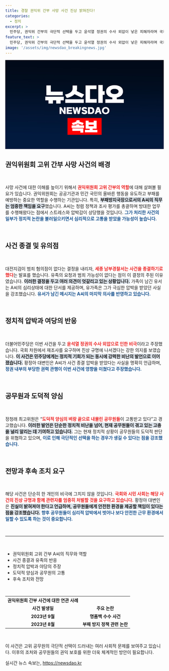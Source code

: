 ```yaml
---
title: 경찰 권익위 간부 사망 사건 진상 밝혀진다!
categories:
  - 정치
excerpt: >
  민주당, 권익위 간부의 극단적 선택을 두고 윤석열 정권의 수사 외압이 낳은 피해자라며 국회 차원에서 진상 규명에 나선다. 공무원들이 도덕적 양심의 벼랑 끝으로 내몰리고 있다는 우려가 커지고 있다.
feature_text: >
  민주당, 권익위 간부의 극단적 선택을 두고 윤석열 정권의 수사 외압이 낳은 피해자라며 국회 차원에서 진상 규명에 나선다. 공무원들이 도덕적 양심의 벼랑 끝으로 내몰리고 있다는 우려가 커지고 있다.
image: '/assets/img/newsdao_breakingnews.jpg'
---
```


<p><img src="/assets/img/newsdao_breakingnews.jpg" alt="flaretime 속보" /></p>

<h2 data-ke-size="size26">권익위원회 고위 간부 사망 사건의 배경</h2>

<p data-ke-size="size16">&nbsp;</p>

<p>사망 사건에 대한 이해를 높이기 위해서 <b><span style="color: #ee2323;">권익위원회 고위 간부의 역할</span></b>에 대해 살펴볼 필요가 있습니다. 권익위원회는 공공기관과 민간 국민의 올바른 행동을 유도하고 부패를 예방하는 중요한 역할을 수행하는 기관입니다. 특히, <b><span style="background-color: #21538527;">부패방지국장으로서의 A씨의 직무는 엄중한 책임을 요구</span></b>했습니다. A씨는 청렴 정책과 조사 평가를 총괄하며 방대한 업무를 수행해왔다는 점에서 스트레스와 압박감이 상당했을 것입니다. <b><span style="color: #1a5490;">그가 처리한 사건의 일부가 정치적 논란을 불러일으키면서 심리적으로 고통을 받았을 가능성이 높습니다.</span></b> </p>

<p data-ke-size="size16">&nbsp;</p>

<h2 data-ke-size="size26">사건 종결 및 유의점</h2>

<p data-ke-size="size16">&nbsp;</p>

<p>대전지검이 범죄 혐의점이 없다는 결정을 내리자, <b><span style="color: #ee2323;">세종 남부경찰서는 사건을 종결하기로 했다</span></b>는 발표를 했습니다. 유족의 요청과 범죄 가능성이 없다는 점이 이 결정의 주된 이유였습니다. <b><span style="background-color: #21538527;">이러한 결정을 두고 여러 의견이 엇갈리고 있는 상황입니다.</span></b> 가족이 남긴 유서는 A씨의 심리상태에 대한 단서를 제공하며, 유가족은 그가 극심한 압박을 받았던 사실을 강조했습니다. <b><span style="color: #1a5490;">유서가 남긴 메시지는 A씨의 마지막 의사를 반영하고 있습니다.</span></b></p>

<p data-ke-size="size16">&nbsp;</p>

<h2 data-ke-size="size26">정치적 압박과 여당의 반응</h2>

<p data-ke-size="size16">&nbsp;</p>

<p>더불어민주당은 이번 사건을 두고 <b><span style="color: #ee2323;">윤석열 정권의 수사 외압으로 인한 비극</span></b>이라고 주장했습니다. 국회 차원에서 재조사를 요구하며 진상 규명에 나서겠다는 강한 의지를 보였습니다. <b><span style="background-color: #21538527;">이 사건은 민주당에게는 정치적 기회가 되는 동시에 강력한 비난의 발언으로 이어졌습니다.</span></b> 황정아 대변인은 A씨가 사건 종결 압박을 받았다는 사실을 명확히 언급하며, <b><span style="color: #1a5490;">정권 내부의 부당한 권력 관행이 이번 사건에 영향을 미쳤다고 주장했습니다.</span></b></p>

<p data-ke-size="size16">&nbsp;</p>

<h2 data-ke-size="size26">공무원과 도덕적 양심</h2>

<p data-ke-size="size16">&nbsp;</p>

<p>정청래 최고위원은 “<b><span style="color: #ee2323;">도덕적 양심의 벼랑 끝으로 내몰린 공무원들</span></b>이 고통받고 있다”고 경고했습니다. <b><span style="background-color: #21538527;">이러한 발언은 단순한 정치적 비난을 넘어, 현재 공무원들이 겪고 있는 고충을 널리 알리는 데 기여하고 있습니다.</span></b> 그는 현재 정치적 상황이 공무원들의 도덕적 판단을 위협하고 있으며, <b><span style="color: #1a5490;">이로 인해 극단적인 선택을 하는 경우가 생길 수 있다는 점을 강조했습니다.</span></b></p>

<p data-ke-size="size16">&nbsp;</p>

<h2 data-ke-size="size26">전망과 후속 조치 요구</h2>

<p data-ke-size="size16">&nbsp;</p>

<p>해당 사건은 단순히 한 개인의 비극에 그치지 않을 것입니다. <b><span style="color: #ee2323;">국회와 시민 사회는 해당 사건의 진상 규명과 함께 관련자를 엄중히 처벌할 것을 요구하고 있습니다.</span></b> 황정아 대변인은 <b><span style="background-color: #21538527;">진실이 밝혀져야 한다고 언급하며, 공무원들에게 안전한 환경을 제공할 책임이 있다는 점을 강조했습니다.</span></b> <b><span style="color: #1a5490;">향후 공무원들이 심리적 압박에서 벗어나 보다 안전한 근무 환경에서 일할 수 있도록 하는 것이 중요합니다.</span></b></p>

<p data-ke-size="size16">&nbsp;</p>

<hr>

<p data-ke-size="size16">&nbsp;</p>

<ul>
    <li>권익위원회 고위 간부 A씨의 직무와 역할</li>
    <li>사건 종결과 유족의 반응</li>
    <li>정치적 압박과 야당의 주장</li>
    <li>도덕적 양심과 공무원의 고통</li>
    <li>후속 조치와 전망</li>
</ul>

<p data-ke-size="size16">&nbsp;</p>

<table style="width:100%; border-collapse:collapse;">
    <tr>
        <td style="text-align: center; height: 17px;"><b>권익위원회 간부 사건에 대한 연관 사례</b></td>
    </tr>
    <tr>
        <td style="text-align: center; height: 17px;"><b>사건 발생일</b></td>
        <td style="text-align: center; height: 17px;"><b>주요 논란</b></td>
    </tr>
    <tr>
        <td style="text-align: center; height: 17px;"><b>2023년 9월</b></td>
        <td style="text-align: center; height: 17px;"><b>명품백 수수 사건</b></td>
    </tr>
    <tr>
        <td style="text-align: center; height: 17px;"><b>2023년 8월</b></td>
        <td style="text-align: center; height: 17px;"><b>부패 방지 정책 관련 논란</b></td>
    </tr>
</table>

<p data-ke-size="size16">&nbsp;</p> 

<p>이 사건은 고위 공무원의 극단적 선택이 드러내는 여러 사회적 문제를 보여주고 있습니다. 이후의 조처와 공무원들의 권익 보호를 위한 더욱 체계적인 방안이 필요합니다.</p>
실시간 뉴스 속보는, <a href="https://newsdao.kr" rel="dofollow">https://newsdao.kr</a>


